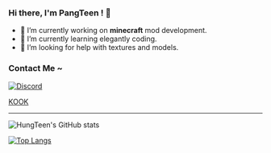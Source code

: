 ### Hi there, I'm PangTeen ! 👋


- 🔭 I’m currently working on <b>minecraft</b> mod development.
- 🌱 I’m currently learning elegantly coding.
- 👯 I’m looking for help with textures and models.

### Contact Me ~
[![Discord](https://img.shields.io/discord/730705254567510086.svg?color=%237289da&label=Discord&logo=discord&logoColor=%237289da)](https://discord.gg/CfHFqB34Ye)

[KOOK](https://kook.top/8l9rQ8)

---

![HungTeen's GitHub stats](https://github-readme-stats.vercel.app/api?username=HungTeen&show_icons=true&theme=transparent)

[![Top Langs](https://github-readme-stats.vercel.app/api/top-langs/?username=HungTeen&layout=compact&hide=mcfunction)](https://github.com/anuraghazra/github-readme-stats)
